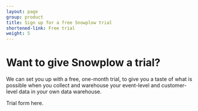 ```yaml
---
layout: page
group: product
title: Sign up for a free Snowplow trial
shortened-link: Free trial
weight: 5
---
```


# Want to give Snowplow a trial?

We can set you up with a free, one-month trial, to give you a taste of what is possible when you collect and warehouse your event-level and customer-level data in your own data warehouse.

Trial form here.